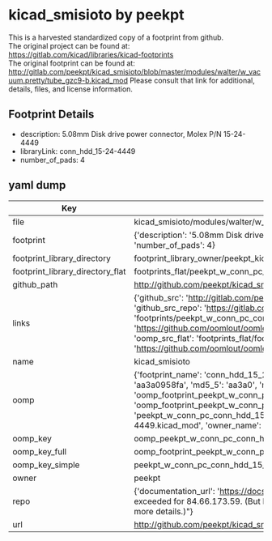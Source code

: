 # kicad_smisioto by peekpt  
This is a harvested standardized copy of a footprint from github.  
The original project can be found at:  
https://gitlab.com/kicad/libraries/kicad-footprints  
The original footprint can be found at:
http://gitlab.com/peekpt/kicad_smisioto/blob/master/modules/walter/w_vacuum.pretty/tube_gzc9-b.kicad_mod
Please consult that link for additional, details, files, and license information.  
## Footprint Details
* description: 5.08mm Disk drive power connector, Molex P/N 15-24-4449  
* libraryLink: conn_hdd_15-24-4449  
* number_of_pads: 4  
## yaml dump  
| Key | Value |  
| --- | --- |  
| file | kicad_smisioto/modules/walter/w_conn_pc.pretty/conn_hdd_15-24-4449.kicad_mod |  
| footprint | {'description': '5.08mm Disk drive power connector, Molex P/N 15-24-4449', 'libraryLink': 'conn_hdd_15-24-4449', 'number_of_pads': 4} |  
| footprint_library_directory | footprint_library_owner/peekpt_kicad_smisioto |  
| footprint_library_directory_flat | footprints_flat/peekpt_w_conn_pc_conn_hdd_15_24_4449/working |  
| github_path | http://github.com/peekpt/kicad_smisioto/blob/master/modules/walter/w_conn_pc.pretty/conn_hdd_15-24-4449.kicad_mod |  
| links | {'github_src': 'http://gitlab.com/peekpt/kicad_smisioto/blob/master/modules/walter/w_vacuum.pretty/tube_gzc9-b.kicad_mod', 'github_src_repo': 'https://gitlab.com/kicad/libraries/kicad-footprints', 'oomp_bot': 'footprints/peekpt_w_conn_pc_conn_hdd_15_24_4449/working', 'oomp_bot_github': 'https://github.com/oomlout/oomlout_oomp_footprint_bot/tree/main/footprints/peekpt_w_conn_pc_conn_hdd_15_24_4449/working', 'oomp_src_flat': 'footprints_flat/footprints_flat/peekpt_w_conn_pc_conn_hdd_15_24_4449/working', 'oomp_src_flat_github': 'https://github.com/oomlout/oomlout_oomp_footprint_src/tree/main/footprints_flat/peekpt_w_conn_pc_conn_hdd_15_24_4449/working'} |  
| name | kicad_smisioto |  
| oomp | {'footprint_name': 'conn_hdd_15_24_4449', 'library_name': 'w_conn_pc', 'md5': 'aa3a0958fa0adffc6e98390aa92a01ff', 'md5_10': 'aa3a0958fa', 'md5_5': 'aa3a0', 'md5_6': 'aa3a09', 'oomp_key': 'oomp_peekpt_w_conn_pc_conn_hdd_15_24_4449', 'oomp_key_extra': 'oomp_footprint_peekpt_w_conn_pc_conn_hdd_15_24_4449', 'oomp_key_full': 'oomp_footprint_peekpt_w_conn_pc_conn_hdd_15_24_4449_aa3a09', 'oomp_key_simple': 'peekpt_w_conn_pc_conn_hdd_15_24_4449', 'original_filename': 'kicad_smisioto/modules/walter/w_conn_pc.pretty/conn_hdd_15-24-4449.kicad_mod', 'owner_name': 'peekpt'} |  
| oomp_key | oomp_peekpt_w_conn_pc_conn_hdd_15_24_4449 |  
| oomp_key_full | oomp_footprint_peekpt_w_conn_pc_conn_hdd_15_24_4449 |  
| oomp_key_simple | peekpt_w_conn_pc_conn_hdd_15_24_4449 |  
| owner | peekpt |  
| repo | {'documentation_url': 'https://docs.github.com/rest/overview/resources-in-the-rest-api#rate-limiting', 'message': "API rate limit exceeded for 84.66.173.59. (But here's the good news: Authenticated requests get a higher rate limit. Check out the documentation for more details.)"} |  
| url | http://github.com/peekpt/kicad_smisioto |  

